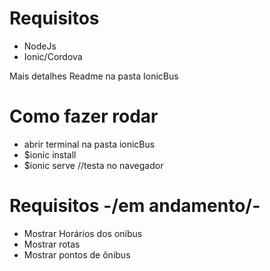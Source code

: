 # Requisitos
- NodeJs
- Ionic/Cordova

Mais detalhes Readme na pasta IonicBus 
# Como fazer rodar
- abrir terminal na pasta ionicBus
- $ionic install
- $ionic serve //testa no navegador

# Requisitos -/em andamento/-
- Mostrar Horários dos onibus
- Mostrar rotas
- Mostrar pontos de ônibus
